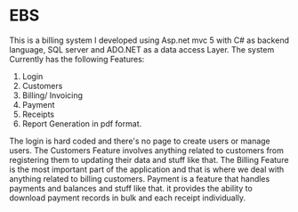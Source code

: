 # EBS

This is a billing system I developed using Asp.net mvc 5 with C# as backend language, SQL server and ADO.NET as a data access Layer.
The system Currently has the following Features:
1. Login
2. Customers
3. Billing/ Invoicing
4. Payment
5. Receipts
6. Report Generation in pdf format.

The login is hard coded and there's no page to create users or manage users.
The Customers Feature involves anything related to customers from registering them to updating their data and stuff like that.
The Billing Feature is the most important part of the application and that is where we deal with anything related to billing customers.
Payment is a feature that handles payments and balances and stuff like that. it provides the ability to download payment records in bulk and each receipt individually.


